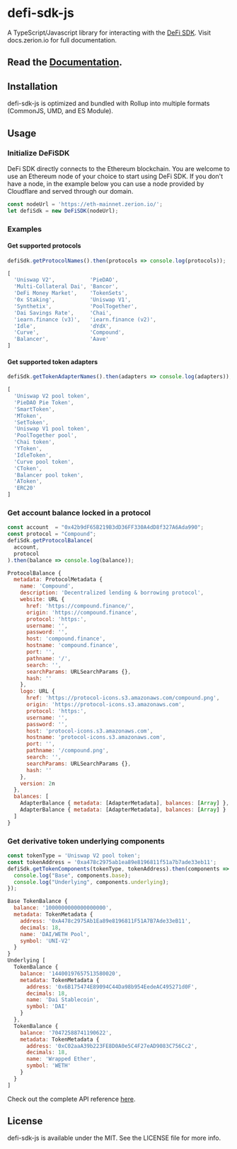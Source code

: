# defi-sdk-js

A TypeScript/Javascript library for interacting with the [DeFi SDK](https://github.com/zeriontech/defi-sdk).
Visit docs.zerion.io for full documentation.

## Read the [Documentation](https://docs.zerion.io).

## Installation

defi-sdk-js is optimized and bundled with Rollup into multiple formats (CommonJS, UMD, and ES Module).

## Usage

### Initialize DeFiSDK
DeFi SDK directly connects to the Ethereum blockchain. You are welcome to use an Ethereum node of your choice to start using DeFi SDK. 
If you don't have a node, in the example below you can use a node provided by Cloudflare and served through our domain. 

```javascript
const nodeUrl = 'https://eth-mainnet.zerion.io/';
let defiSdk = new DeFiSDK(nodeUrl);
```

### Examples
#### Get supported protocols
```javascript
defiSdk.getProtocolNames().then(protocols => console.log(protocols));

[
  'Uniswap V2',           'PieDAO',
  'Multi-Collateral Dai', 'Bancor',
  'DeFi Money Market',    'TokenSets',
  '0x Staking',           'Uniswap V1',
  'Synthetix',            'PoolTogether',
  'Dai Savings Rate',     'Chai',
  'iearn.finance (v3)',   'iearn.finance (v2)',
  'Idle',                 'dYdX',
  'Curve',                'Compound',
  'Balancer',             'Aave'
]
```
#### Get supported token adapters
```javascript
defiSdk.getTokenAdapterNames().then(adapters => console.log(adapters));

[
  'Uniswap V2 pool token',
  'PieDAO Pie Token',
  'SmartToken',
  'MToken',
  'SetToken',
  'Uniswap V1 pool token',
  'PoolTogether pool',
  'Chai token',
  'YToken',
  'IdleToken',
  'Curve pool token',
  'CToken',
  'Balancer pool token',
  'AToken',
  'ERC20'
]
```
### Get account balance locked in a protocol
```javascript
const account  = "0x42b9dF65B219B3dD36FF330A4dD8f327A6Ada990";
const protocol = "Compound";
defiSdk.getProtocolBalance(
  account, 
  protocol
).then(balance => console.log(balance));

ProtocolBalance {
  metadata: ProtocolMetadata {
    name: 'Compound',
    description: 'Decentralized lending & borrowing protocol',
    website: URL {
      href: 'https://compound.finance/',
      origin: 'https://compound.finance',
      protocol: 'https:',
      username: '',
      password: '',
      host: 'compound.finance',
      hostname: 'compound.finance',
      port: '',
      pathname: '/',
      search: '',
      searchParams: URLSearchParams {},
      hash: ''
    },
    logo: URL {
      href: 'https://protocol-icons.s3.amazonaws.com/compound.png',
      origin: 'https://protocol-icons.s3.amazonaws.com',
      protocol: 'https:',
      username: '',
      password: '',
      host: 'protocol-icons.s3.amazonaws.com',
      hostname: 'protocol-icons.s3.amazonaws.com',
      port: '',
      pathname: '/compound.png',
      search: '',
      searchParams: URLSearchParams {},
      hash: ''
    },
    version: 2n
  },
  balances: [
    AdapterBalance { metadata: [AdapterMetadata], balances: [Array] },
    AdapterBalance { metadata: [AdapterMetadata], balances: [Array] }
  ]
}
```
### Get derivative token underlying components
```javascript
const tokenType = 'Uniswap V2 pool token';
const tokenAddress = '0xa478c2975ab1ea89e8196811f51a7b7ade33eb11';
defiSdk.getTokenComponents(tokenType, tokenAddress).then(components => {
  console.log("Base", components.base);
  console.log("Underlying", components.underlying);
});

Base TokenBalance {
  balance: '1000000000000000000',
  metadata: TokenMetadata {
    address: '0xA478c2975Ab1Ea89e8196811F51A7B7Ade33eB11',
    decimals: 18,
    name: 'DAI/WETH Pool',
    symbol: 'UNI-V2'
  }
}
Underlying [
  TokenBalance {
    balance: '14400197657513580020',
    metadata: TokenMetadata {
      address: '0x6B175474E89094C44Da98b954EedeAC495271d0F',
      decimals: 18,
      name: 'Dai Stablecoin',
      symbol: 'DAI'
    }
  },
  TokenBalance {
    balance: '70472588741190622',
    metadata: TokenMetadata {
      address: '0xC02aaA39b223FE8D0A0e5C4F27eAD9083C756Cc2',
      decimals: 18,
      name: 'Wrapped Ether',
      symbol: 'WETH'
    }
  }
]
```

Check out the complete API reference [here](src/protocols/interfaces.ts).

## License

defi-sdk-js is available under the MIT. See the LICENSE file for more info. 